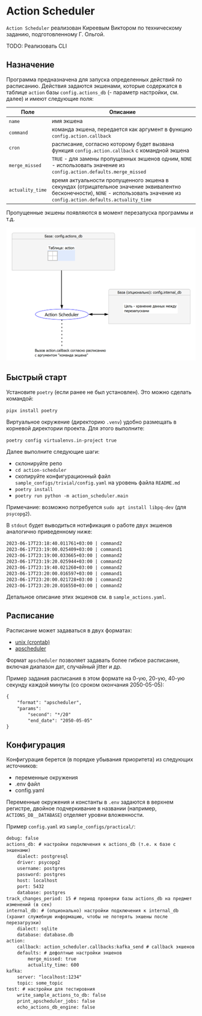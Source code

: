 # Action Scheduler

`Action Scheduler` реализован Киреевым Виктором по техническому заданию, подготовленному Г. Ольгой.

TODO: Реализовать CLI

## Назначение

Программа предназначена для запуска определенных действий по расписанию. Действия задаются экшенами,
которые содержатся в таблице `action` базы `config.actions_db` (- параметр настройки, см. далее) и имеют следующие поля:

| Поле             | Описание |
| - | - |
| `name`           | имя экшена |
| `command`        | команда экшена, передается как аргумент в функцию `config.action.callback` |
| `cron`           | расписание, согласно которому будет вызвана функция `config.action.callback` с командной экшена |
| `merge_missed`   | `TRUE` - для замены пропущенных экшенов одним, `NONE` - использовать значение из `config.action.defaults.merge_missed`
| `actuality_time` | время актуальности пропущенного экшена в секундах (отрицательное значение эквивалентно бесконечности), `NONE` - использовать значение из `config.action.defaults.actuality_time` |

Пропущенные экшены появляются в момент перезапуска программы и т.д.

![Alt text](image.png)

## Быстрый старт

Установите `poetry` (если ранее не был установлен). Это можно сделать командой:

`pipx install poetry`

Виртуальное окружение (директорию `.venv`) удобно размещать в корневой директории проекта. Для этого выполните:

`poetry config virtualenvs.in-project true`

Далее выполните следующие шаги:

- склонируйте репо
- `cd action-scheduler`
- скопируйте конфигурационный файл `sample_configs/trivial/config.yaml` на уровень файла `README.md`
- `poetry install`
- `poetry run python -m action_scheduler.main`

Примечание: возможно потребуется `sudo apt install libpq-dev` (для `psycopg2`).

В `stdout` будет выводиться нотификация о работе двух экшенов аналогично приведенному ниже:

```
2023-06-17T23:18:40.011761+03:00 | command2
2023-06-17T23:19:00.025409+03:00 | command1
2023-06-17T23:19:00.033665+03:00 | command2
2023-06-17T23:19:20.025944+03:00 | command2
2023-06-17T23:19:40.021260+03:00 | command2
2023-06-17T23:20:00.016597+03:00 | command1
2023-06-17T23:20:00.021728+03:00 | command2
2023-06-17T23:20:20.016550+03:00 | command2
```

Детальное описание этих экшенов см. в `sample_actions.yaml`.

## Расписание

Расписание может задаваться в двух форматах:

- [unix (crontab)](https://www.ibm.com/docs/en/db2/11.5?topic=task-unix-cron-format)
- [apscheduler](https://apscheduler.readthedocs.io/en/3.x/modules/triggers/cron.html#module-apscheduler.triggers.cron)

Формат `apscheduler` позволяет задавать более гибкое расписание, включая диапазон дат, случайный jitter и др.

Пример задания расписания в этом формате на 0-ую, 20-ую, 40-ую секунду каждой минуты (со сроком окончания 2050-05-05):

```
{
    "format": "apscheduler",
    "params":
        "second": "*/20"
        "end_date": "2050-05-05"
}
```

## Конфигурация

Конфигурация берется (в порядке убывания приоритета) из следующих источников:

- переменные окружения
- .env файл
- config.yaml

Переменные окружения и константы в `.env` задаются в верхнем регистре, двойное подчеркивание
в названии (например, `ACTIONS_DB__DATABASE`) отделяет уровни вложенности.

Пример `config.yaml` из `sample_configs/practical/`:

```
debug: false
actions_db: # настройки подключения к actions_db (т.е. к базе с экшенами)
    dialect: postgresql
    driver: psycopg2
    username: postgres
    password: postgres
    host: localhost
    port: 5432
    database: postgres
track_changes_period: 15 # период проверки базы actions_db на предмет изменений (в сек)
internal_db: # (опционально) настройки подключения к internal_db (хранит служебную информацию, чтобы не потерять экшены после перезагрузки)
    dialect: sqlite
    database: database.db
action:
    callback: action_scheduler.callbacks:kafka_send # callback экшенов
    defaults: # дефолтные настройки экшенов
        merge_missed: true
        actuality_time: 600
kafka:
    server: "localhost:1234"
    topic: some_topic
test: # настройки для тестировния
    write_sample_actions_to_db: false
    print_apscheduler_jobs: false
    echo_actions_db_engine: false
```
